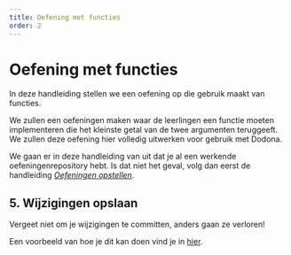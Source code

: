 ```yaml
---
title: Oefening met functies
order: 2
---
```


# Oefening met functies

In deze handleiding stellen we een oefening op die gebruik maakt van functies.

We zullen een oefeningen maken waar de leerlingen een functie moeten implementeren die het kleinste getal van de twee argumenten teruggeeft.
We zullen deze oefening hier volledig uitwerken voor gebruik met Dodona.

We gaan er in deze handleiding van uit dat je al een werkende oefeningenrepository hebt.
Is dat niet het geval, volg dan eerst de handleiding [_Oefeningen opstellen_](/nl/guides/exercises/creating-exercises/introduction/).

<!--@include: ../_common.md-->

## 5. Wijzigingen opslaan

Vergeet niet om je wijzigingen te committen, anders gaan ze verloren!

Een voorbeeld van hoe je dit kan doen vind je in [hier](/nl/guides/exercises/creating-exercises/exercise/#_5-wijzigingen-opslaan).
